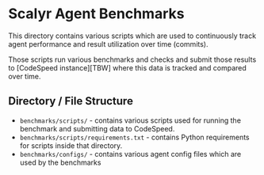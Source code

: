 # Scalyr Agent Benchmarks

This directory contains various scripts which are used to continuously track
agent performance and result utilization over time (commits).

Those scripts run various benchmarks and checks and submit those results to
[CodeSpeed instance][TBW] where this data is tracked and compared over time.

## Directory / File Structure

* ``benchmarks/scripts/`` - contains various scripts used for running the
   benchmark and submitting data to CodeSpeed.
* ``benchmarks/scripts/requirements.txt`` - contains Python requirements for
  scripts inside that directory.
* ``benchmarks/configs/`` - contains various agent config files which are
   used by the benchmarks
